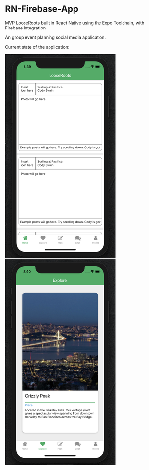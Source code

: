 # RN-Firebase-App
MVP LooseRoots built in React Native using the Expo Toolchain, with Firebase Integration

An group event planning social media application.

Current state of the application:


<img src="https://github.com/looseroots/RN-Firebase-App/blob/master/README_ASSETS/home_screen.png" alt="alt text" width="360">
<img src="https://github.com/looseroots/RN-Firebase-App/blob/master/README_ASSETS/explore_screen.png" alt="alt text" width="360">

